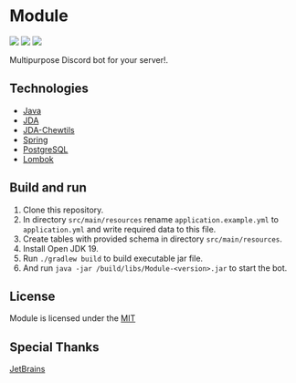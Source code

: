 # Module
![](https://img.shields.io/github/actions/workflow/status/HeadcrabJ/Module/codeql-analysis.yml?branch=main)
![](https://img.shields.io/github/repo-size/HeadcrabJ/Module)
![](https://img.shields.io/maven-central/v/net.dv8tion/JDA?label=JDA)

Multipurpose Discord bot for your server!.

## Technologies
- [Java](https://www.oracle.com/java/)
- [JDA](https://github.com/DV8FromTheWorld/JDA)
- [JDA-Chewtils](https://github.com/Chew/JDA-Chewtils)
- [Spring](https://spring.io)
- [PostgreSQL](https://www.postgresql.org/)
- [Lombok](https://projectlombok.org/)

## Build and run
1. Clone this repository.
2. In directory `src/main/resources` rename `application.example.yml` to `application.yml` and write required data to this file.
3. Create tables with provided schema in directory `src/main/resources`.
4. Install Open JDK 19.
5. Run `./gradlew build` to build executable jar file.
6. And run `java -jar /build/libs/Module-<version>.jar` to start the bot.

## License
Module is licensed under the [MIT](LICENSE)

## Special Thanks
[JetBrains](https://jb.gg/OpenSourceSupport)
